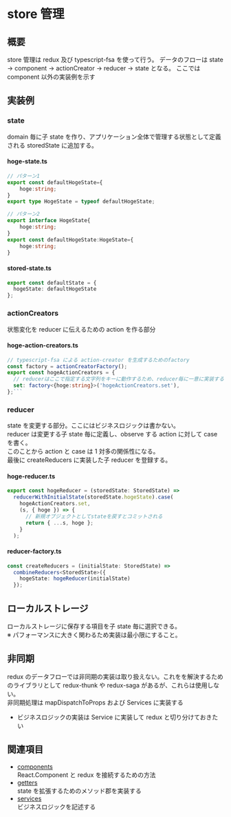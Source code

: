# store 管理

## 概要

store 管理は redux 及び typescript-fsa を使って行う。
データのフローは state → component → actionCreator → reducer → state となる。
ここでは component 以外の実装例を示す

## 実装例

### state

domain 毎に子 state を作り、アプリケーション全体で管理する状態として定義される storedState に追加する。

#### hoge-state.ts

```ts
// パターン1
export const defaultHogeState={
    hoge:string;
}
export type HogeState = typeof defaultHogeState;

// パターン2
export interface HogeState{
    hoge:string;
}
export const defaultHogeState:HogeState={
    hoge:string;
}
```

#### stored-state.ts

```ts
export const defaultState = {
  hogeState: defaultHogeState
};
```

### actionCreators

状態変化を reducer に伝えるための action を作る部分

#### hoge-action-creators.ts

````ts
// typescript-fsa による action-creator を生成するためのfactory
const factory = actionCreatorFactory();
export const hogeActionCreators = {
  // reducerはここで指定する文字列をキーに動作するため、reducer毎に一意に実装する必要がある
  set: factory<{hoge:string}>('hogeActionCreators.set'),
};```
````

### reducer

state を変更する部分。ここにはビジネスロジックは書かない。  
reducer は変更する子 state 毎に定義し、observe する action に対して case を書く。  
このことから action と case は 1 対多の関係性になる。  
最後に createReducers に実装した子 reducer を登録する。

#### hoge-reducer.ts

```ts
export const hogeReducer = (storedState: StoredState) =>
  reducerWithInitialState(storedState.hogeState).case(
    hogeActionCreators.set,
    (s, { hoge }) => {
      // 新規オブジェクトとしてstateを戻すとコミットされる
      return { ...s, hoge };
    }
  );
```

#### reducer-factory.ts

```ts
const createReducers = (initialState: StoredState) =>
  combineReducers<StoredState>({
    hogeState: hogeReducer(initialState)
  });
```

## ローカルストレージ

ローカルストレージに保存する項目を子 state 毎に選択できる。  
※ パフォーマンスに大きく関わるため実装は最小限にすること。

## 非同期

redux のデータフローでは非同期の実装は取り扱えない。これをを解決するためのライブラリとして redux-thunk や redux-saga があるが、これらは使用しない。  
非同期処理は mapDispatchToProps および Services に実装する

- ビジネスロジックの実装は Service に実装して redux と切り分けておきたい

## 関連項目

- [components](.components.md)  
  React.Component と redux を接続するための方法
- [getters](.getters.md)  
  state を拡張するためのメソッド郡を実装する
- [services](.services.md)  
  ビジネスロジックを記述する
